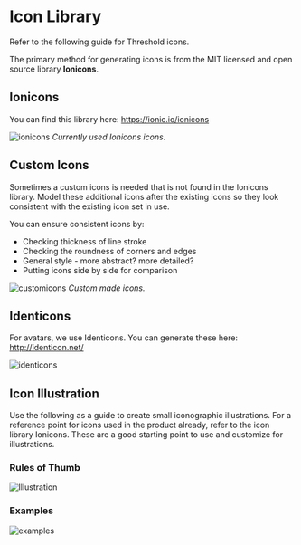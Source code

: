 # Icon Library

Refer to the following guide for Threshold icons. 

The primary method for generating icons is from the MIT licensed and open source library **Ionicons**.

## Ionicons

You can find this library here: https://ionic.io/ionicons

![ionicons](https://user-images.githubusercontent.com/57226633/196533416-658f5e73-4a0c-4b2e-857b-6520fe845048.png)
*Currently used Ionicons icons.*

## Custom Icons

Sometimes a custom icons is needed that is not found in the Ionicons library. Model these additional icons after the existing icons so they look consistent with the existing icon set in use.

You can ensure consistent icons by:
* Checking thickness of line stroke
* Checking the roundness of corners and edges
* General style - more abstract? more detailed?
* Putting icons side by side for comparison

![customicons](https://user-images.githubusercontent.com/57226633/196533486-355679ed-1f87-4204-a99b-57ea059e22db.png)
*Custom made icons.*

## Identicons

For avatars, we use Identicons. You can generate these here: http://identicon.net/

![identicons](https://user-images.githubusercontent.com/57226633/196534082-8500a47f-a127-4ffc-bbc7-ad0167fcb4e0.png)


## Icon Illustration

Use the following as a guide to create small iconographic illustrations. For a reference point for icons used in the product already, refer to the icon library Ionicons. These are a good starting point to use and customize for illustrations.

### Rules of Thumb

![Illustration](https://user-images.githubusercontent.com/57226633/196534377-739a7c02-dd60-4e6f-bec4-3c037b3ef2e8.png)

### Examples

![examples](https://user-images.githubusercontent.com/57226633/196534426-7a16e249-3550-4406-8787-2202cb85c159.png)

